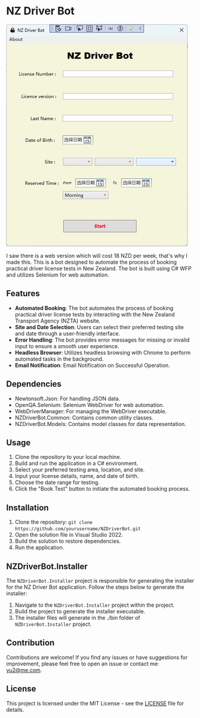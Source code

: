 # NZ Driver Bot

![NZ Driver Bot Demo](demo.png)

I saw there is a web version which will cost 18 NZD per week, that's why I made this.
This is a bot designed to automate the process of booking practical driver license tests in New Zealand. The bot is built using C# WFP and utilizes Selenium for web automation.

## Features

- **Automated Booking**: The bot automates the process of booking practical driver license tests by interacting with the New Zealand Transport Agency (NZTA) website.
- **Site and Date Selection**: Users can select their preferred testing site and date through a user-friendly interface.
- **Error Handling**: The bot provides error messages for missing or invalid input to ensure a smooth user experience.
- **Headless Browser**: Utilizes headless browsing with Chrome to perform automated tasks in the background.
- **Email Notification**: Email Notification on Successful Operation.

## Dependencies

- Newtonsoft.Json: For handling JSON data.
- OpenQA.Selenium: Selenium WebDriver for web automation.
- WebDriverManager: For managing the WebDriver executable.
- NZDriverBot.Common: Contains common utility classes.
- NZDriverBot.Models: Contains model classes for data representation.

## Usage

1. Clone the repository to your local machine.
2. Build and run the application in a C# environment.
3. Select your preferred testing area, location, and site.
4. Input your license details, name, and date of birth.
5. Choose the date range for testing.
6. Click the "Book Test" button to initiate the automated booking process.

## Installation

1. Clone the repository:
`git clone https://github.com/yourusername/NZDriverBot.git`
2. Open the solution file in Visual Studio 2022.
3. Build the solution to restore dependencies.
4. Run the application.

## NZDriverBot.Installer

The `NZDriverBot.Installer` project is responsible for generating the installer for the NZ Driver Bot application. Follow the steps below to generate the installer:

1. Navigate to the `NZDriverBot.Installer` project within the project.
3. Build the project to generate the installer executable.
4. The installer files will generate in the ./bin folder of `NZDriverBot.Installer` project.

## Contribution

Contributions are welcome! If you find any issues or have suggestions for improvement, please feel free to open an issue or contact me: [yu2@me.com](mailto:yu2@me.com).

## License

This project is licensed under the MIT License - see the [LICENSE](LICENSE) file for details.
